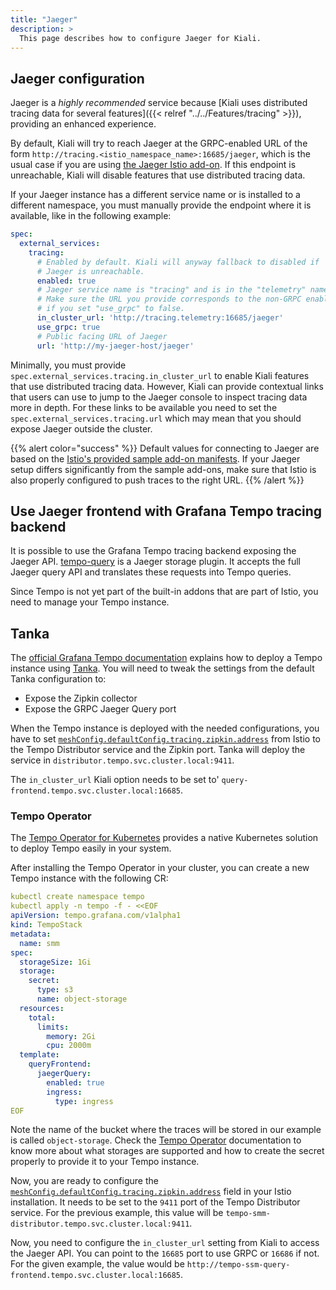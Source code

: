 ```yaml
---
title: "Jaeger"
description: >
  This page describes how to configure Jaeger for Kiali.
---
```



## Jaeger configuration

Jaeger is a _highly recommended_ service because [Kiali uses distributed
tracing data for several features]({{< relref "../../Features/tracing" >}}),
providing an enhanced experience.

By default, Kiali will try to reach Jaeger at the GRPC-enabled URL of the form
`http://tracing.<istio_namespace_name>:16685/jaeger`, which is the usual case
if you are using [the Jaeger Istio
add-on](https://istio.io/latest/docs/ops/integrations/jaeger/#option-1-quick-start).
If this endpoint is unreachable, Kiali will disable features that use
distributed tracing data.

If your Jaeger instance has a different service name or is installed to a
different namespace, you must manually provide the endpoint where it is
available, like in the following example:

```yaml
spec:
  external_services:
    tracing:
      # Enabled by default. Kiali will anyway fallback to disabled if
      # Jaeger is unreachable.
      enabled: true
      # Jaeger service name is "tracing" and is in the "telemetry" namespace.
      # Make sure the URL you provide corresponds to the non-GRPC enabled endpoint
      # if you set "use_grpc" to false.
      in_cluster_url: 'http://tracing.telemetry:16685/jaeger'
      use_grpc: true
      # Public facing URL of Jaeger
      url: 'http://my-jaeger-host/jaeger'
```

Minimally, you must provide `spec.external_services.tracing.in_cluster_url` to
enable Kiali features that use distributed tracing data. However, Kiali can
provide contextual links that users can use to jump to the Jaeger console to
inspect tracing data more in depth. For these links to be available you need to
set the `spec.external_services.tracing.url` which may mean that you should
expose Jaeger outside the cluster.

{{% alert color="success" %}}
Default values for connecting to Jaeger are based on the [Istio's provided
sample add-on manifests](https://github.com/istio/istio/tree/master/samples/addons).
If your Jaeger setup differs significantly from the sample add-ons, make sure
that Istio is also properly configured to push traces to the right URL.
{{% /alert %}}

## Use Jaeger frontend with Grafana Tempo tracing backend

It is possible to use the Grafana Tempo tracing backend exposing the Jaeger API.
[tempo-query](https://github.com/grafana/tempo/tree/main/cmd/tempo-query) is a
Jaeger storage plugin. It accepts the full Jaeger query API and translates these
requests into Tempo queries.

Since Tempo is not yet part of the built-in addons that are part of Istio, you
need to manage your Tempo instance.

## Tanka

The [official Grafana Tempo documentation](https://grafana.com/docs/tempo/latest/setup/tanka/)
explains how to deploy a Tempo instance using [Tanka](https://tanka.dev/). You
will need to tweak the settings from the default Tanka configuration to:
* Expose the Zipkin collector
* Expose the GRPC Jaeger Query port

When the Tempo instance is deployed with the needed configurations, you have to
set
[`meshConfig.defaultConfig.tracing.zipkin.address`](https://istio.io/latest/docs/reference/config/istio.mesh.v1alpha1/#ProxyConfig-tracing)
from Istio to the Tempo Distributor service and the Zipkin port. Tanka will deploy
the service in `distributor.tempo.svc.cluster.local:9411`.

The `in_cluster_url` Kiali option needs to be set to'
`query-frontend.tempo.svc.cluster.local:16685`.

### Tempo Operator

The [Tempo Operator for Kubernetes](https://github.com/grafana/tempo-operator)
provides a native Kubernetes solution to deploy Tempo easily in your system.

After installing the Tempo Operator in your cluster, you can create a new
Tempo instance with the following CR:

```yaml
kubectl create namespace tempo
kubectl apply -n tempo -f - <<EOF
apiVersion: tempo.grafana.com/v1alpha1
kind: TempoStack
metadata:
  name: smm
spec:
  storageSize: 1Gi
  storage:
    secret:
      type: s3
      name: object-storage
  resources:
    total:
      limits:
        memory: 2Gi
        cpu: 2000m
  template:
    queryFrontend:
      jaegerQuery:
        enabled: true
        ingress:
          type: ingress
EOF
```

Note the name of the bucket where the traces will be stored in our example is
called `object-storage`. Check the
[Tempo Operator](https://github.com/grafana/tempo-operator/blob/main/docs/tempostack/object_storage.md)
documentation to know more about what storages are supported and how to create
the secret properly to provide it to your Tempo instance.

Now, you are ready to configure the
[`meshConfig.defaultConfig.tracing.zipkin.address`](https://istio.io/latest/docs/reference/config/istio.mesh.v1alpha1/#ProxyConfig-tracing)
field in your Istio installation. It needs to be set to the `9411` port of the
Tempo Distributor service. For the previous example, this value will be
`tempo-smm-distributor.tempo.svc.cluster.local:9411`.

Now, you need to configure the `in_cluster_url` setting from Kiali to access
the Jaeger API. You can point to the `16685` port to use GRPC or `16686` if not.
For the given example, the value would be
`http://tempo-ssm-query-frontend.tempo.svc.cluster.local:16685`.
